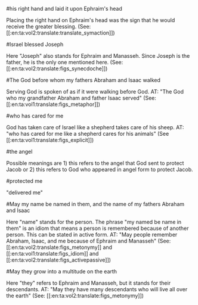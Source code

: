 #his right hand and laid it upon Ephraim's head

Placing the right hand on Ephraim's head was the sign that he would receive the greater blessing. (See: [[:en:ta:vol2:translate:translate_symaction]])

#Israel blessed Joseph

Here "Joseph" also stands for Ephraim and Manasseh. Since Joseph is the father, he is the only one mentioned here. (See: [[:en:ta:vol2:translate:figs_synecdoche]])

#The God before whom my fathers Abraham and Isaac walked

Serving God is spoken of as if it were walking before God. AT: "The God who my grandfather Abraham and father Isaac served" (See: [[:en:ta:vol1:translate:figs_metaphor]])

#who has cared for me

God has taken care of Israel like a shepherd takes care of his sheep. AT: "who has cared for me like a shepherd cares for his animals" (See [[:en:ta:vol1:translate:figs_explicit]])

#the angel

Possible meanings are 1) this refers to the angel that God sent to protect Jacob or 2) this refers to God who appeared in angel form to protect Jacob.

#protected me

"delivered me"

#May my name be named in them, and the name of my fathers Abraham and Isaac

Here "name" stands for the person. The phrase "my named be name in them" is an idiom that means a person is remembered because of another person. This can be stated in active form. AT: "May people remember Abraham, Isaac, and me because of Ephraim and Manasseh" (See: [[:en:ta:vol2:translate:figs_metonymy]] and [[:en:ta:vol1:translate:figs_idiom]] and [[:en:ta:vol2:translate:figs_activepassive]])

#May they grow into a multitude on the earth

Here "they" refers to Ephraim and Manasseh, but it stands for their descendants. AT: "May they have many descendants who will live all over the earth" (See: [[:en:ta:vol2:translate:figs_metonymy]])